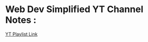 # Web Dev Simplified YT Channel Notes :

[YT Playlist Link](https://www.youtube.com/playlist?list=PLZlA0Gpn_vH-aEDXnaFNLsqiJWFpIWV03)



